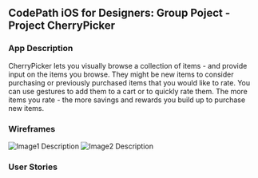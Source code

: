 ## CodePath iOS for Designers: Group Poject - Project CherryPicker

### App Description
CherryPicker lets you visually browse a collection of items - and provide input on the items you browse. They might be new items to consider purchasing or previously purchased items that you would like to rate. You can use gestures to add them to a cart or to quickly rate them. The more items you rate - the more savings and rewards you build up to purchase new items.  


### Wireframes
<img src='http://i.imgur.com/link/to/your/gif/file.gif' title='Image1 Description' width='' alt='Image1 Description' />
<img src='http://i.imgur.com/link/to/your/gif/file.gif' title='Image2 Description' width='' alt='Image2 Description' />


### User Stories
